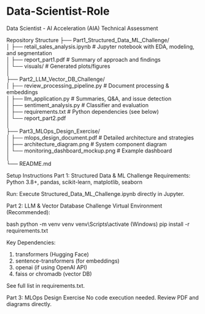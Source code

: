 # Data-Scientist-Role
Data Scientist - AI Acceleration (AIA) Technical Assessment

Repository Structure
├── Part1_Structured_Data_ML_Challenge/  
│   ├── retail_sales_analysis.ipynb       # Jupyter notebook with EDA, modeling, and segmentation  
│   ├── report_part1.pdf                  # Summary of approach and findings  
│   └── visuals/                          # Generated plots/figures  
│  
├── Part2_LLM_Vector_DB_Challenge/  
│   ├── review_processing_pipeline.py     # Document processing & embeddings  
│   ├── llm_application.py                # Summaries, Q&A, and issue detection  
│   ├── sentiment_analysis.py             # Classifier and evaluation  
│   ├── requirements.txt                  # Python dependencies (see below)  
│   └── report_part2.pdf  
│  
├── Part3_MLOps_Design_Exercise/  
│   ├── mlops_design_document.pdf         # Detailed architecture and strategies  
│   ├── architecture_diagram.png          # System component diagram  
│   └── monitoring_dashboard_mockup.png   # Example dashboard  
│  
└── README.md  

Setup Instructions
Part 1: Structured Data & ML Challenge
Requirements: Python 3.8+, pandas, scikit-learn, matplotlib, seaborn

Run: Execute Structured_Data_ML_Challenge.ipynb directly in Jupyter.

Part 2: LLM & Vector Database Challenge
Virtual Environment (Recommended):

bash
python -m venv venv
venv\Scripts\activate (Windows)
pip install -r requirements.txt

Key Dependencies:
1. transformers (Hugging Face)
2. sentence-transformers (for embeddings)
3. openai (if using OpenAI API)
4. faiss or chromadb (vector DB)

See full list in requirements.txt.

Part 3: MLOps Design Exercise
No code execution needed. Review PDF and diagrams directly.
